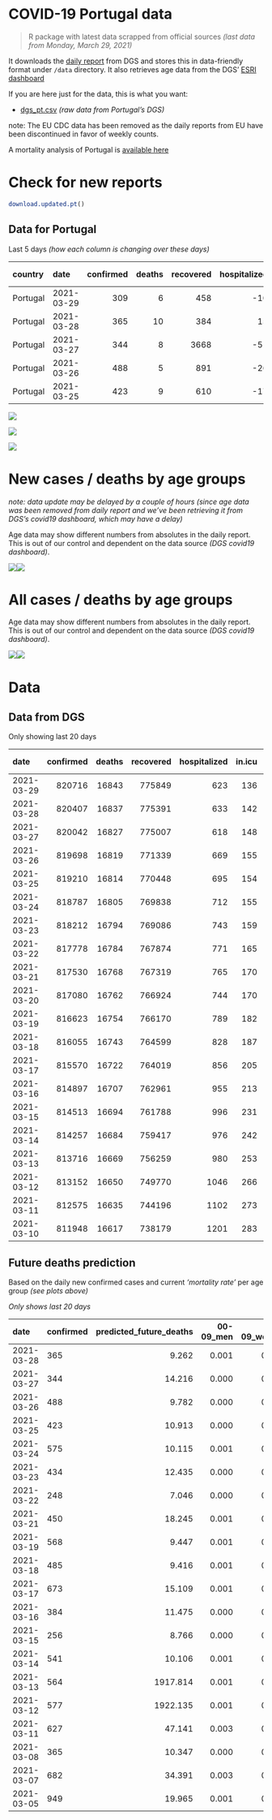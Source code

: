 COVID-19 Portugal data
================

> R package with latest data scrapped from official sources *(last data
> from Monday, March 29, 2021)*

It downloads the [daily
report](https://covid19.min-saude.pt/relatorio-de-situacao/) from DGS
and stores this in data-friendly format under `/data` directory. It also
retrieves age data from the DGS’ [ESRI
dashboard](https://covid19.min-saude.pt/ponto-de-situacao-atual-em-portugal/)

If you are here just for the data, this is what you want:

  - [dgs\_pt.csv](raw/master/data/dgs_pt.csv) *(raw data from Portugal’s
    DGS)*

note: The EU CDC data has been removed as the daily reports from EU have
been discontinued in favor of weekly counts.

A mortality analysis of Portugal is [available
here](https://averissimo.github.io/covid19-analysis/mortality.html)

# Check for new reports

``` r
download.updated.pt()
```

## Data for Portugal

Last 5 days *(how each column is changing over these days)*

| country  | date       | confirmed | deaths | recovered | hospitalized | in.icu | confirmed\_m\_00-09 | confirmed\_w\_00-09 | confirmed\_m\_10-19 | confirmed\_w\_10-19 | confirmed\_m\_20-29 | confirmed\_w\_20-29 | confirmed\_m\_30-39 | confirmed\_w\_30-39 | confirmed\_m\_40-49 | confirmed\_w\_40-49 | confirmed\_m\_50-59 | confirmed\_w\_50-59 | confirmed\_m\_60-69 | confirmed\_w\_60-69 | confirmed\_m\_70-79 | confirmed\_w\_70-79 | confirmed\_m\_80+ | confirmed\_w\_80+ | death\_m\_00-09 | death\_w\_00-09 | death\_m\_10-19 | death\_w\_10-19 | death\_m\_20-29 | death\_w\_20-29 | death\_m\_30-39 | death\_w\_30-39 | death\_m\_40-49 | death\_w\_40-49 | death\_m\_50-59 | death\_w\_50-59 | death\_m\_60-69 | death\_w\_60-69 | death\_m\_70-79 | death\_w\_70-79 | death\_m\_80+ | death\_w\_80+ |
| :------- | :--------- | --------: | -----: | --------: | -----------: | -----: | ------------------: | ------------------: | ------------------: | ------------------: | ------------------: | ------------------: | ------------------: | ------------------: | ------------------: | ------------------: | ------------------: | ------------------: | ------------------: | ------------------: | ------------------: | ------------------: | ----------------: | ----------------: | --------------: | --------------: | --------------: | --------------: | --------------: | --------------: | --------------: | --------------: | --------------: | --------------: | --------------: | --------------: | --------------: | --------------: | --------------: | --------------: | ------------: | ------------: |
| Portugal | 2021-03-29 |       309 |      6 |       458 |         \-10 |    \-6 |                  NA |                  NA |                  NA |                  NA |                  NA |                  NA |                  NA |                  NA |                  NA |                  NA |                  NA |                  NA |                  NA |                  NA |                  NA |                  NA |                NA |                NA |              NA |              NA |              NA |              NA |              NA |              NA |              NA |              NA |              NA |              NA |              NA |              NA |              NA |              NA |              NA |              NA |            NA |            NA |
| Portugal | 2021-03-28 |       365 |     10 |       384 |           15 |    \-6 |                  13 |                  14 |                   7 |                 \-2 |                  32 |                  26 |                  21 |                  18 |                  25 |                  34 |                  21 |                  33 |                  23 |                  36 |                  15 |                  17 |                18 |                14 |               0 |               0 |               0 |               0 |               0 |               0 |               0 |               0 |               0 |               0 |               1 |               0 |               0 |               1 |               1 |               1 |             5 |             1 |
| Portugal | 2021-03-27 |       344 |      8 |      3668 |         \-51 |    \-7 |                   0 |                   4 |                  19 |                   2 |                  24 |                  10 |                  17 |                  18 |                  28 |                  29 |                  24 |                  18 |                  26 |                  29 |                  17 |                  15 |                25 |                39 |               0 |               0 |               0 |               0 |               0 |               0 |               0 |               0 |               0 |               0 |               1 |               0 |               0 |               1 |               0 |               1 |             2 |             3 |
| Portugal | 2021-03-26 |       488 |      5 |       891 |         \-26 |      1 |                   8 |                  12 |                  33 |                  27 |                  54 |                  38 |                  25 |                  28 |                  34 |                  37 |                  35 |                  27 |                  32 |                  30 |                   3 |                  15 |                16 |                28 |               0 |               0 |               0 |               0 |               0 |               0 |               0 |               0 |               0 |               0 |               0 |               0 |               0 |               0 |               1 |               1 |             0 |             3 |
| Portugal | 2021-03-25 |       423 |      9 |       610 |         \-17 |    \-1 |                  10 |                   7 |                  14 |                   9 |                  26 |                  17 |                  53 |                  23 |                  29 |                  33 |                  48 |                  19 |                  38 |                  37 |                  16 |                  18 |                17 |                23 |               0 |               0 |               0 |               0 |               0 |               0 |               0 |               0 |               0 |               0 |               0 |               0 |               2 |               0 |               0 |               1 |             2 |             4 |

![](README_files/figure-gfm/totals-1.svg)<!-- -->

![](README_files/figure-gfm/differential-1.svg)<!-- -->

![](README_files/figure-gfm/differential_7days-1.svg)<!-- -->

# New cases / deaths by age groups

*note: data update may be delayed by a couple of hours (since age data
was been removed from daily report and we’ve been retrieving it from
DGS’s covid19 dashboard, which may have a delay)*

Age data may show different numbers from absolutes in the daily report.
This is out of our control and dependent on the data source *(DGS
covid19 dashboard)*.

![](README_files/figure-gfm/new_cases_deaths-1.svg)<!-- -->![](README_files/figure-gfm/new_cases_deaths-2.svg)<!-- -->

# All cases / deaths by age groups

Age data may show different numbers from absolutes in the daily report.
This is out of our control and dependent on the data source *(DGS
covid19 dashboard)*.

![](README_files/figure-gfm/total_cases_deaths-1.svg)<!-- -->![](README_files/figure-gfm/total_cases_deaths-2.svg)<!-- -->

# Data

## Data from DGS

Only showing last 20 days

| date       | confirmed | deaths | recovered | hospitalized | in.icu | confirmed\_m\_00-09 | confirmed\_w\_00-09 | confirmed\_m\_10-19 | confirmed\_w\_10-19 | confirmed\_m\_20-29 | confirmed\_w\_20-29 | confirmed\_m\_30-39 | confirmed\_w\_30-39 | confirmed\_m\_40-49 | confirmed\_w\_40-49 | confirmed\_m\_50-59 | confirmed\_w\_50-59 | confirmed\_m\_60-69 | confirmed\_w\_60-69 | confirmed\_m\_70-79 | confirmed\_w\_70-79 | confirmed\_m\_80+ | confirmed\_w\_80+ | death\_m\_00-09 | death\_w\_00-09 | death\_m\_10-19 | death\_w\_10-19 | death\_m\_20-29 | death\_w\_20-29 | death\_m\_30-39 | death\_w\_30-39 | death\_m\_40-49 | death\_w\_40-49 | death\_m\_50-59 | death\_w\_50-59 | death\_m\_60-69 | death\_w\_60-69 | death\_m\_70-79 | death\_w\_70-79 | death\_m\_80+ | death\_w\_80+ |
| :--------- | --------: | -----: | --------: | -----------: | -----: | ------------------: | ------------------: | ------------------: | ------------------: | ------------------: | ------------------: | ------------------: | ------------------: | ------------------: | ------------------: | ------------------: | ------------------: | ------------------: | ------------------: | ------------------: | ------------------: | ----------------: | ----------------: | --------------: | --------------: | --------------: | --------------: | --------------: | --------------: | --------------: | --------------: | --------------: | --------------: | --------------: | --------------: | --------------: | --------------: | --------------: | --------------: | ------------: | ------------: |
| 2021-03-29 |    820716 |  16843 |    775849 |          623 |    136 |                  NA |                  NA |                  NA |                  NA |                  NA |                  NA |                  NA |                  NA |                  NA |                  NA |                  NA |                  NA |                  NA |                  NA |                  NA |                  NA |                NA |                NA |              NA |              NA |              NA |              NA |              NA |              NA |              NA |              NA |              NA |              NA |              NA |              NA |              NA |              NA |              NA |              NA |            NA |            NA |
| 2021-03-28 |    820407 |  16837 |    775391 |          633 |    142 |               23105 |               22166 |               37805 |               38156 |               54972 |               62122 |               53701 |               63941 |               60270 |               76148 |               53565 |               68183 |               40041 |               43374 |               25575 |               28894 |             22561 |             45544 |               1 |               1 |               1 |               1 |               7 |               5 |              21 |              20 |              91 |              61 |             330 |             129 |            1042 |             456 |            2251 |            1320 |          5094 |          6006 |
| 2021-03-27 |    820042 |  16827 |    775007 |          618 |    148 |               23092 |               22152 |               37798 |               38158 |               54940 |               62096 |               53680 |               63923 |               60245 |               76114 |               53544 |               68150 |               40018 |               43338 |               25560 |               28877 |             22543 |             45530 |               1 |               1 |               1 |               1 |               7 |               5 |              21 |              20 |              91 |              61 |             329 |             129 |            1042 |             455 |            2250 |            1319 |          5089 |          6005 |
| 2021-03-26 |    819698 |  16819 |    771339 |          669 |    155 |               23092 |               22148 |               37779 |               38156 |               54916 |               62086 |               53663 |               63905 |               60217 |               76085 |               53520 |               68132 |               39992 |               43309 |               25543 |               28862 |             22518 |             45491 |               1 |               1 |               1 |               1 |               7 |               5 |              21 |              20 |              91 |              61 |             328 |             129 |            1042 |             454 |            2250 |            1318 |          5087 |          6002 |
| 2021-03-25 |    819210 |  16814 |    770448 |          695 |    154 |               23084 |               22136 |               37746 |               38129 |               54862 |               62048 |               53638 |               63877 |               60183 |               76048 |               53485 |               68105 |               39960 |               43279 |               25540 |               28847 |             22502 |             45463 |               1 |               1 |               1 |               1 |               7 |               5 |              21 |              20 |              91 |              61 |             328 |             129 |            1042 |             454 |            2249 |            1317 |          5087 |          5999 |
| 2021-03-24 |    818787 |  16805 |    769838 |          712 |    155 |               23074 |               22129 |               37732 |               38120 |               54836 |               62031 |               53585 |               63854 |               60154 |               76015 |               53437 |               68086 |               39922 |               43242 |               25524 |               28829 |             22485 |             45440 |               1 |               1 |               1 |               1 |               7 |               5 |              21 |              20 |              91 |              61 |             328 |             129 |            1040 |             454 |            2249 |            1316 |          5085 |          5995 |
| 2021-03-23 |    818212 |  16794 |    769086 |          743 |    159 |               23061 |               22121 |               37715 |               38096 |               54772 |               61997 |               53521 |               63804 |               60124 |               75984 |               53396 |               68036 |               39893 |               43193 |               25501 |               28812 |             22472 |             45420 |               1 |               1 |               1 |               1 |               7 |               5 |              21 |              20 |              91 |              61 |             326 |             129 |            1040 |             454 |            2249 |            1316 |          5082 |          5989 |
| 2021-03-22 |    817778 |  16784 |    767874 |          771 |    165 |               23054 |               22120 |               37696 |               38071 |               54750 |               61967 |               53505 |               63790 |               60095 |               75935 |               53360 |               68000 |               39855 |               43175 |               25485 |               28790 |             22455 |             45385 |               1 |               1 |               1 |               1 |               7 |               5 |              21 |              20 |              91 |              61 |             326 |             129 |            1040 |             454 |            2247 |            1315 |          5080 |          5984 |
| 2021-03-21 |    817530 |  16768 |    767319 |          765 |    170 |               23053 |               22118 |               37690 |               38069 |               54735 |               61944 |               53490 |               63775 |               60078 |               75920 |               53333 |               67976 |               39844 |               43146 |               25472 |               28785 |             22443 |             45369 |               1 |               1 |               1 |               1 |               7 |               5 |              21 |              20 |              91 |              61 |             325 |             129 |            1039 |             454 |            2242 |            1315 |          5076 |          5979 |
| 2021-03-20 |    817080 |  16762 |    766924 |          744 |    170 |                  NA |                  NA |                  NA |                  NA |                  NA |                  NA |                  NA |                  NA |                  NA |                  NA |                  NA |                  NA |                  NA |                  NA |                  NA |                  NA |                NA |                NA |              NA |              NA |              NA |              NA |              NA |              NA |              NA |              NA |              NA |              NA |              NA |              NA |              NA |              NA |              NA |              NA |            NA |            NA |
| 2021-03-19 |    816623 |  16754 |    766170 |          789 |    182 |               23022 |               22095 |               37661 |               38050 |               54667 |               61873 |               53426 |               63707 |               60014 |               75839 |               53287 |               67879 |               39798 |               43073 |               25443 |               28751 |             22412 |             45335 |               1 |               1 |               1 |               1 |               7 |               5 |              21 |              20 |              91 |              61 |             325 |             129 |            1035 |             453 |            2238 |            1314 |          5073 |          5978 |
| 2021-03-18 |    816055 |  16743 |    764599 |          828 |    187 |               23005 |               22077 |               37637 |               38028 |               54623 |               61828 |               53374 |               63671 |               59977 |               75786 |               53247 |               67842 |               39775 |               43024 |               25421 |               28741 |             22407 |             45302 |               1 |               1 |               1 |               1 |               7 |               5 |              21 |              20 |              90 |              61 |             325 |             129 |            1031 |             453 |            2237 |            1313 |          5071 |          5976 |
| 2021-03-17 |    815570 |  16722 |    764019 |          856 |    205 |               22990 |               22071 |               37622 |               38016 |               54580 |               61791 |               53330 |               63644 |               59940 |               75746 |               53217 |               67800 |               39747 |               42996 |               25406 |               28710 |             22393 |             45286 |               1 |               1 |               1 |               1 |               7 |               5 |              21 |              20 |              90 |              61 |             324 |             128 |            1028 |             453 |            2232 |            1311 |          5065 |          5973 |
| 2021-03-16 |    814897 |  16707 |    762961 |          955 |    213 |               22978 |               22059 |               37590 |               37997 |               54543 |               61735 |               53288 |               63594 |               59894 |               75686 |               53173 |               67728 |               39706 |               42956 |               25384 |               28681 |             22373 |             45246 |               1 |               1 |               1 |               1 |               7 |               5 |              21 |              20 |              90 |              61 |             323 |             128 |            1027 |             452 |            2229 |            1309 |          5061 |          5970 |
| 2021-03-15 |    814513 |  16694 |    761788 |          996 |    231 |               22976 |               22047 |               37578 |               37985 |               54504 |               61726 |               53264 |               63566 |               59863 |               75662 |               53152 |               67691 |               39680 |               42929 |               25371 |               28664 |             22352 |             45219 |               1 |               1 |               1 |               1 |               7 |               5 |              21 |              20 |              89 |              61 |             323 |             126 |            1026 |             452 |            2226 |            1307 |          5059 |          5968 |
| 2021-03-14 |    814257 |  16684 |    759417 |          976 |    242 |               22972 |               22052 |               37580 |               37972 |               54483 |               61715 |               53264 |               63545 |               59838 |               75651 |               53127 |               67663 |               39670 |               42899 |               25354 |               28651 |             22339 |             45197 |               1 |               1 |               1 |               1 |               7 |               5 |              21 |              20 |              89 |              61 |             323 |             126 |            1025 |             452 |            2224 |            1306 |          5057 |          5964 |
| 2021-03-13 |    813716 |  16669 |    756259 |          980 |    253 |               22956 |               22039 |               37553 |               37949 |               54431 |               61665 |               53228 |               63513 |               59805 |               75603 |               53085 |               67626 |               39644 |               42875 |               25338 |               28629 |             22328 |             45168 |               1 |               1 |               1 |               1 |               7 |               5 |              21 |              20 |              88 |              61 |             322 |             126 |            1025 |             452 |            2220 |            1304 |          5055 |          5959 |
| 2021-03-12 |    813152 |  16650 |    749770 |         1046 |    266 |               22926 |               22023 |               37547 |               37922 |               54361 |               61623 |               53187 |               63493 |               59773 |               75563 |               53043 |               67579 |               39621 |               42847 |               39621 |               42847 |             22308 |             45128 |               1 |               1 |               1 |               1 |               7 |               5 |              21 |              20 |              88 |              60 |             322 |             126 |            1024 |             452 |            2218 |            1303 |          5051 |          5949 |
| 2021-03-11 |    812575 |  16635 |    744196 |         1102 |    273 |               22913 |               21999 |               37527 |               37904 |               54313 |               61583 |               53145 |               63456 |               59732 |               75527 |               53003 |               67524 |               39589 |               42810 |               25295 |               28584 |             22291 |             45097 |               1 |               1 |               1 |               1 |               7 |               5 |              21 |              20 |              88 |              60 |             322 |             125 |            1023 |             450 |            2216 |            1301 |          5046 |          5947 |
| 2021-03-10 |    811948 |  16617 |    738179 |         1201 |    283 |                  NA |                  NA |                  NA |                  NA |                  NA |                  NA |                  NA |                  NA |                  NA |                  NA |                  NA |                  NA |                  NA |                  NA |                  NA |                  NA |                NA |                NA |              NA |              NA |              NA |              NA |              NA |              NA |              NA |              NA |              NA |              NA |              NA |              NA |              NA |              NA |              NA |              NA |            NA |            NA |

## Future deaths prediction

Based on the daily new confirmed cases and current *‘mortality rate’*
per age group *(see plots above)*

*Only shows last 20 days*

| date       | confirmed | predicted\_future\_deaths | 00-09\_men | 00-09\_women | 10-19\_men | 10-19\_women | 20-29\_men | 20-29\_women | 30-39\_men | 30-39\_women | 40-49\_men | 40-49\_women | 50-59\_men | 50-59\_women | 60-69\_men | 60-69\_women | 70-79\_men | 70-79\_women | 80+\_men | 80+\_women |
| :--------- | :-------- | ------------------------: | ---------: | -----------: | ---------: | -----------: | ---------: | -----------: | ---------: | -----------: | ---------: | -----------: | ---------: | -----------: | ---------: | -----------: | ---------: | -----------: | -------: | ---------: |
| 2021-03-28 | 365       |                     9.262 |      0.001 |        0.001 |      0.000 |        0.000 |      0.004 |        0.002 |      0.008 |        0.006 |      0.038 |        0.027 |      0.129 |        0.062 |      0.599 |        0.378 |      1.320 |        0.777 |    4.064 |      1.846 |
| 2021-03-27 | 344       |                    14.216 |      0.000 |        0.000 |      0.001 |        0.000 |      0.003 |        0.001 |      0.007 |        0.006 |      0.042 |        0.023 |      0.148 |        0.034 |      0.677 |        0.305 |      1.496 |        0.685 |    5.645 |      5.143 |
| 2021-03-26 | 488       |                     9.782 |      0.000 |        0.001 |      0.001 |        0.001 |      0.007 |        0.003 |      0.010 |        0.009 |      0.051 |        0.030 |      0.216 |        0.051 |      0.833 |        0.315 |      0.264 |        0.685 |    3.613 |      3.692 |
| 2021-03-25 | 423       |                    10.913 |      0.000 |        0.000 |      0.000 |        0.000 |      0.003 |        0.001 |      0.021 |        0.007 |      0.044 |        0.026 |      0.296 |        0.036 |      0.989 |        0.389 |      1.408 |        0.822 |    3.838 |      3.033 |
| 2021-03-24 | 575       |                    10.115 |      0.001 |        0.000 |      0.000 |        0.001 |      0.008 |        0.003 |      0.025 |        0.016 |      0.045 |        0.025 |      0.253 |        0.095 |      0.755 |        0.515 |      2.024 |        0.777 |    2.935 |      2.637 |
| 2021-03-23 | 434       |                    12.435 |      0.000 |        0.000 |      0.001 |        0.001 |      0.003 |        0.002 |      0.006 |        0.004 |      0.044 |        0.039 |      0.222 |        0.068 |      0.989 |        0.189 |      1.408 |        1.005 |    3.838 |      4.616 |
| 2021-03-22 | 248       |                     7.046 |      0.000 |        0.000 |      0.000 |        0.000 |      0.002 |        0.002 |      0.006 |        0.005 |      0.026 |        0.012 |      0.166 |        0.045 |      0.286 |        0.305 |      1.144 |        0.228 |    2.709 |      2.110 |
| 2021-03-21 | 450       |                    18.245 |      0.001 |        0.001 |      0.001 |        0.000 |      0.009 |        0.006 |      0.025 |        0.021 |      0.097 |        0.065 |      0.283 |        0.184 |      1.197 |        0.767 |      2.552 |        1.553 |    6.999 |      4.484 |
| 2021-03-19 | 568       |                     9.447 |      0.001 |        0.001 |      0.001 |        0.001 |      0.006 |        0.004 |      0.020 |        0.011 |      0.056 |        0.042 |      0.246 |        0.070 |      0.599 |        0.515 |      1.936 |        0.457 |    1.129 |      4.352 |
| 2021-03-18 | 485       |                     9.416 |      0.001 |        0.000 |      0.000 |        0.000 |      0.005 |        0.003 |      0.017 |        0.008 |      0.056 |        0.032 |      0.185 |        0.079 |      0.729 |        0.294 |      1.320 |        1.416 |    3.161 |      2.110 |
| 2021-03-17 | 673       |                    15.109 |      0.001 |        0.001 |      0.001 |        0.000 |      0.005 |        0.005 |      0.016 |        0.016 |      0.069 |        0.048 |      0.271 |        0.136 |      1.067 |        0.421 |      1.936 |        1.325 |    4.516 |      5.275 |
| 2021-03-16 | 384       |                    11.475 |      0.000 |        0.001 |      0.000 |        0.000 |      0.005 |        0.001 |      0.009 |        0.009 |      0.047 |        0.019 |      0.129 |        0.070 |      0.677 |        0.284 |      1.144 |        0.777 |    4.742 |      3.561 |
| 2021-03-15 | 256       |                     8.766 |      0.000 |        0.000 |      0.000 |        0.000 |      0.003 |        0.001 |      0.000 |        0.007 |      0.038 |        0.009 |      0.154 |        0.053 |      0.260 |        0.315 |      1.496 |        0.594 |    2.935 |      2.901 |
| 2021-03-14 | 541       |                    10.106 |      0.001 |        0.001 |      0.001 |        0.001 |      0.007 |        0.004 |      0.014 |        0.010 |      0.050 |        0.038 |      0.259 |        0.070 |      0.677 |        0.252 |      1.408 |        1.005 |    2.484 |      3.824 |
| 2021-03-13 | 564       |                  1917.814 |      0.001 |        0.001 |      0.000 |        0.001 |      0.009 |        0.003 |      0.016 |        0.006 |      0.048 |        0.032 |      0.259 |        0.089 |      0.599 |        0.294 |   1257.127 |      649.538 |    4.516 |      5.275 |
| 2021-03-12 | 577       |                  1922.135 |      0.001 |        0.001 |      0.001 |        0.000 |      0.006 |        0.003 |      0.016 |        0.012 |      0.062 |        0.029 |      0.246 |        0.104 |      0.833 |        0.389 |   1260.912 |      651.594 |    3.838 |      4.088 |
| 2021-03-11 | 627       |                    47.141 |      0.003 |        0.002 |      0.002 |        0.002 |      0.022 |        0.012 |      0.070 |        0.040 |      0.248 |        0.116 |      0.980 |        0.303 |      2.758 |        1.440 |      7.833 |        3.563 |   14.450 |     15.297 |
| 2021-03-08 | 365       |                    10.347 |      0.000 |        0.000 |      0.000 |        0.000 |      0.006 |        0.002 |      0.005 |        0.008 |      0.018 |        0.015 |      0.148 |        0.095 |      0.651 |        0.252 |      1.144 |        0.868 |    3.838 |      3.297 |
| 2021-03-07 | 682       |                    34.391 |      0.003 |        0.003 |      0.002 |        0.002 |      0.017 |        0.008 |      0.047 |        0.033 |      0.198 |        0.103 |      0.690 |        0.278 |      2.238 |        0.757 |      5.721 |        3.563 |   10.838 |      9.890 |
| 2021-03-05 | 949       |                    19.965 |      0.001 |        0.001 |      0.001 |        0.001 |      0.009 |        0.004 |      0.020 |        0.026 |      0.101 |        0.057 |      0.548 |        0.165 |      1.431 |        0.589 |      2.993 |        1.462 |    7.677 |      4.879 |
